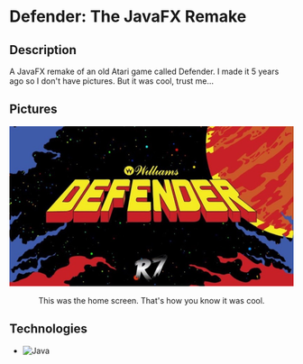 # Defender: The JavaFX Remake

## Description
A JavaFX remake of an old Atari game called Defender. I made it 5 years ago so I don't have pictures. But it was cool, trust me...

## Pictures
![image](TitleScreen.jpg)  
<p align="center">
This was the home screen. That's how you know it was cool.
</p>

## Technologies
- ![Java](https://img.shields.io/badge/java-%23ED8B00.svg?style=for-the-badge&logo=openjdk&logoColor=white)
